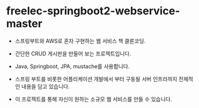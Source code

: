 # freelec-springboot2-webservice-master
- 스프링부트와 AWS로 혼자 구현하는 웹 서비스 책 클론코딩.

- 간단한 CRUD 게시판을 만들어 보는 프로젝트입니다.

- Java, Springboot, JPA, mustache를 사용합니다.

- 스프링 부트를 비롯한 어플리케이션 개발에서 부터 구동될 서버 인프라까지 전체적인 내용을 담고 있습니다.

- 이 프로젝트를 통해 자신이 원하는 소규모 웹 서비스를 만들 수 있습니다.
